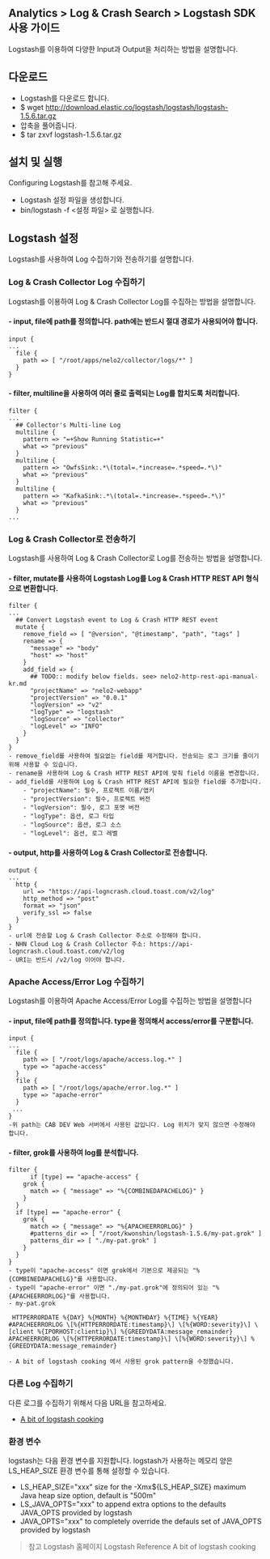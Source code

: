 ## Analytics > Log & Crash Search > Logstash SDK 사용 가이드

Logstash를 이용하여 다양한 Input과 Output을 처리하는 방법을 설명합니다.

## 다운로드

- Logstash를 다운로드 합니다.
- $ wget http://download.elastic.co/logstash/logstash/logstash-1.5.6.tar.gz
- 압축을 풀어줍니다.
- $ tar zxvf logstash-1.5.6.tar.gz

## 설치 및 실행

Configuring Logstash를 참고해 주세요.

- Logstash 설정 파일을 생성합니다.
- bin/logstash -f <설정 파일> 로 실행합니다.

## Logstash 설정

Logstash를 사용하여 Log 수집하기와 전송하기를 설명합니다.

### Log & Crash Collector Log 수집하기

Logstash를 이용하여 Log & Crash Collector Log를 수집하는 방법을 설명합니다.

#### - input, file에 path를 정의합니다. path에는 반드시 절대 경로가 사용되어야 합니다.

```
input {
...
  file {
	path => [ "/root/apps/nelo2/collector/logs/*" ]
  }
}
```

#### - filter, multiline을 사용하여 여러 줄로 출력되는 Log를 합치도록 처리합니다.

```
filter {
...
  ## Collector's Multi-line Log
  multiline {
	pattern => "=+Show Running Statistic=+"
	what => "previous"
  }
  multiline {
	pattern => "OwfsSink:.*\(total=.*increase=.*speed=.*\)"
	what => "previous"
  }
  multiline {
	pattern => "KafkaSink:.*\(total=.*increase=.*speed=.*\)"
	what => "previous"
  }
...
```

### Log & Crash Collector로 전송하기

Logstash를 사용하여 Log & Crash Collector로 Log를 전송하는 방법을 설명합니다.

#### - filter, mutate를 사용하여 Logstash Log를 Log & Crash HTTP REST API 형식으로 변환합니다.

```
filter {
...
  ## Convert Logstash event to Log & Crash HTTP REST event
  mutate {
	remove_field => [ "@version", "@timestamp", "path", "tags" ]
	rename => {
	  "message" => "body"
	  "host" => "host"
	}
	add_field => {
	  ## TODO:: modify below fields. see> nelo2-http-rest-api-manual-kr.md
	  "projectName" => "nelo2-webapp"
	  "projectVersion" => "0.0.1"
	  "logVersion" => "v2"
	  "logType" => "logstash"
	  "logSource" => "collector"
	  "logLevel" => "INFO"
	}
  }
}
- remove_field를 사용하여 필요없는 field를 제거합니다. 전송되는 로그 크기를 줄이기 위해 사용할 수 있습니다.
- rename을 사용하여 Log & Crash HTTP REST API에 맞춰 field 이름을 변경합니다.
- add_field를 사용하여 Log & Crash HTTP REST API에 필요한 field를 추가합니다.
    - "projectName": 필수, 프로젝트 이름/앱키
    - "projectVersion": 필수, 프로젝트 버전
    - "logVersion": 필수, 로그 포맷 버전
    - "logType": 옵션, 로그 타입
    - "logSource": 옵션, 로그 소스
    - "logLevel": 옵션, 로그 레벨
```

#### - output, http를 사용하여 Log & Crash Collector로 전송합니다.

```
output {
...
  http {
	url => "https://api-logncrash.cloud.toast.com/v2/log"
	http_method => "post"
	format => "json"
	verify_ssl => false
  }
}
- url에 전송할 Log & Crash Collector 주소로 수정해야 합니다.
- NHN Cloud Log & Crash Collector 주소: https://api-logncrash.cloud.toast.com/v2/log
- URI는 반드시 /v2/log 이어야 합니다.
```

### Apache Access/Error Log 수집하기

Logstash를 이용하여 Apache Access/Error Log를 수집하는 방법을 설명합니다

#### - input, file에 path를 정의합니다. type을 정의해서 access/error를 구분합니다.

```
input {
...
  file {
	path => [ "/root/logs/apache/access.log.*" ]
	type => "apache-access"
  }
  file {
	path => [ "/root/logs/apache/error.log.*" ]
	type => "apache-error"
  }
 ...
}
-위 path는 CAB DEV Web 서버에서 사용된 값입니다. Log 위치가 맞지 않으면 수정해야 합니다.
```

#### - filter, grok를 사용하여 log를 분석합니다.

```
filter {
	  if [type] == "apache-access" {
	grok {
	  match => { "message" => "%{COMBINEDAPACHELOG}" }
	}
  }
  if [type] == "apache-error" {
	grok {
	  match => { "message" => "%{APACHEERRORLOG}" }
	  #patterns_dir => [ "/root/kwonshin/logstash-1.5.6/my-pat.grok" ]
	  patterns_dir => [ "./my-pat.grok" ]
	}
  }
}
- type이 "apache-access" 이면 grok에서 기본으로 제공되는 "%{COMBINEDAPACHELG}"를 사용합니다.
- type이 "apache-error" 이면 "./my-pat.grok"에 정의되어 있는 "%{APACHEERRORLOG}"를 사용합니다.
- my-pat.grok
```

```
 HTTPERRORDATE %{DAY} %{MONTH} %{MONTHDAY} %{TIME} %{YEAR}
#APACHEERRORLOG \[%{HTTPERRORDATE:timestamp}\] \[%{WORD:severity}\] \[client %{IPORHOST:clientip}\] %{GREEDYDATA:message_remainder}
APACHEERRORLOG \[%{HTTPERRORDATE:timestamp}\] \[%{WORD:severity}\] %{GREEDYDATA:message_remainder}

- A bit of logstash cooking 에서 사용된 grok pattern을 수정했습니다.
```

### 다른 Log 수집하기

다른 로그를 수집하기 위해서 다음 URL을 참고하세요.

- [A bit of logstash cooking](https://home.regit.org/2014/01/a-bit-of-logstash-cooking/)

### 환경 변수
logstash는 다음 환경 변수를 지원합니다. logstash가 사용하는 메모리 양은 LS_HEAP_SIZE 환경 변수를 통해 설정할 수 있습니다.

 - LS_HEAP_SIZE="xxx" size for the -Xmx${LS_HEAP_SIZE} maximum Java heap size option, default is "500m"
 - LS_JAVA_OPTS="xxx" to append extra options to the defaults JAVA_OPTS provided by logstash
 - JAVA_OPTS="xxx" to completely override the defauls set of JAVA_OPTS provided by logstash

> 참고
> Logstash 홈페이지
> Logstash Reference
> A bit of logstash cooking